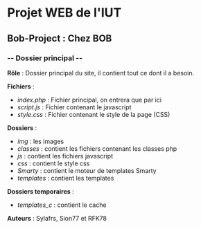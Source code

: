 ﻿# Projet WEB de l'IUT
## Bob-Project : Chez BOB
### -- Dossier principal --

**Rôle** : Dossier principal du site, il contient tout ce dont il a besoin.


**Fichiers** :

* *index.php* : Fichier principal, on entrera que par ici
* *script.js* : Fichier contenant le javascript
* *style.css* : Fichier contenant le style de la page (CSS)

**Dossiers** :

* *img* : les images
* *classes* : contient les fichiers contenant les classes php
* *js* : contient les fichiers javascript
* *css* : contient le style css
* *Smarty* : contient le moteur de templates Smarty
* *templates* : contient les templates

**Dossiers temporaires** :

* *templates_c* : contient le cache

**Auteurs** :
Sylafrs, Sion77 et RFK78
